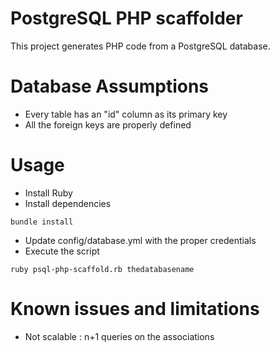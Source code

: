 # PostgreSQL PHP scaffolder

This project generates PHP code from a PostgreSQL database.

# Database Assumptions

* Every table has an "id" column as its primary key
* All the foreign keys are properly defined

# Usage

* Install Ruby
* Install dependencies

```
bundle install
```

* Update config/database.yml with the proper credentials
* Execute the script

```
ruby psql-php-scaffold.rb thedatabasename
```

# Known issues and limitations

* Not scalable : n+1 queries on the associations

